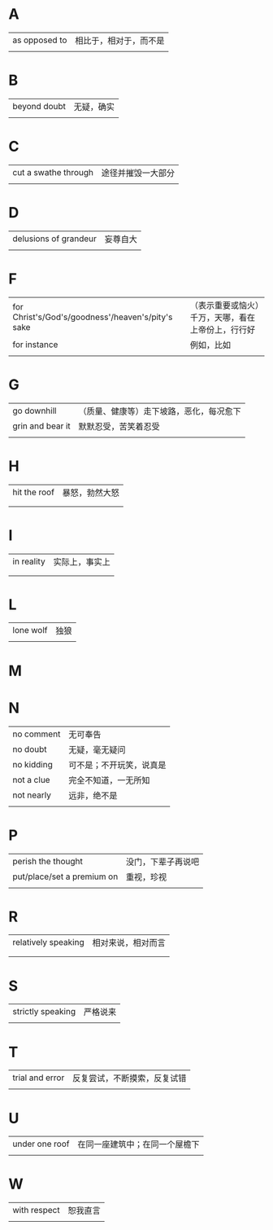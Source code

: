 # A

|               |                        |
| ------------- | ---------------------- |
| as opposed to | 相比于，相对于，而不是 |
|               |                        |

# B

|              |            |
| ------------ | ---------- |
| beyond doubt | 无疑，确实 |
|              |            |

# C

|                      |                    |
| -------------------- | ------------------ |
| cut a swathe through | 途径并摧毁一大部分 |
|                      |                    |

# D

|                       |          |
| --------------------- | -------- |
| delusions of grandeur | 妄尊自大 |
|                       |          |

# F

|                                                   |                                                    |
| ------------------------------------------------- | -------------------------------------------------- |
| for Christ's/God's/goodness'/heaven's/pity's sake | （表示重要或恼火）千万，天哪，看在上帝份上，行行好 |
| for instance                                      | 例如，比如                                         |
|                                                   |                                                    |

# G

|                  |                                          |
| ---------------- | ---------------------------------------- |
| go downhill      | （质量、健康等）走下坡路，恶化，每况愈下 |
| grin and bear it | 默默忍受，苦笑着忍受                     |
|                  |                                          |

# H

|              |                |
| ------------ | -------------- |
| hit the roof | 暴怒，勃然大怒 |
|              |                |
|              |                |

# I

|            |                |
| ---------- | -------------- |
| in reality | 实际上，事实上 |
|            |                |
|            |                |

# L

|           |      |
| --------- | ---- |
| lone wolf | 独狼 |
|           |      |

# M

# N

|            |                          |
| ---------- | ------------------------ |
| no comment | 无可奉告                 |
| no doubt   | 无疑，毫无疑问           |
| no kidding | 可不是；不开玩笑，说真是 |
| not a clue | 完全不知道，一无所知     |
| not nearly | 远非，绝不是             |
|            |                          |

# P

|                            |                    |
| -------------------------- | ------------------ |
| perish the thought         | 没门，下辈子再说吧 |
| put/place/set a premium on | 重视，珍视         |
|                            |                    |

# R

|                     |                    |
| ------------------- | ------------------ |
| relatively speaking | 相对来说，相对而言 |
|                     |                    |
|                     |                    |

# S

|                   |          |
| ----------------- | -------- |
| strictly speaking | 严格说来 |
|                   |          |

# T

|                 |                              |
| --------------- | ---------------------------- |
| trial and error | 反复尝试，不断摸索，反复试错 |
|                 |                              |

# U

|                |                                |
| -------------- | ------------------------------ |
| under one roof | 在同一座建筑中；在同一个屋檐下 |
|                |                                |

# W

|              |          |
| ------------ | -------- |
| with respect | 恕我直言 |
|              |          |

